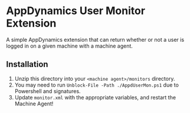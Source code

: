 # AppDynamics User Monitor Extension

A simple AppDynamics extension that can return whether or not a user is logged in on a given machine with a machine agent.

## Installation

1. Unzip this directory into your `<machine agent>/monitors` directory.
2. You may need to run `Unblock-File -Path ./AppdUserMon.ps1` due to Powershell and signatures.
3. Update `monitor.xml` with the appropriate variables, and restart the Machine Agent!
